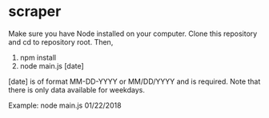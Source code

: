 # scraper

Make sure you have Node installed on your computer. Clone this repository and cd to repository root. Then,

1. npm install
2. node main.js [date]

[date] is of format MM-DD-YYYY or MM/DD/YYYY and is required. Note that there is only data available for weekdays.

Example:
  node main.js 01/22/2018
